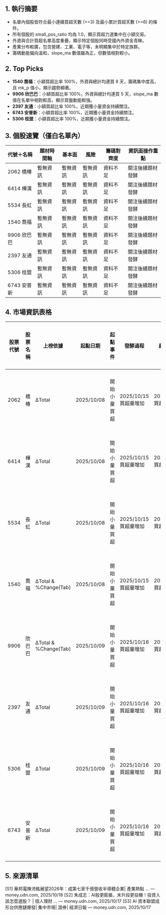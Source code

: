 ## 1. 執行摘要
- 名單內個股皆符合最小連續買超天數 (>=3) 及最小累計買超天數 (>=6) 的條件。
- 所有個股的 small_pos_ratio 均為 1.0，顯示買超力道集中在小額交易。
- 外資與合計買超名單高度重疊，顯示特定個股同時受國內外資金青睞。
- 產業分布較廣，包含營建、工業、電子等，未明顯集中於特定族群。
- 籌碼動能偏向溫和，slope_ma 數值雖為正，但數值相對較小。

## 2. Top Picks
- **1540 喬福**：小額買超比率 100%，外資與總計均連買 8 天，籌碼集中度高，且 mk_p 值小，顯示趨勢顯著。
- **9906 欣巴巴**：小額買超比率 100%，外資與總計均連買 5 天，slope_ma 數值在名單中相對較高，顯示買盤動能較強。
- **2397 友通**：小額買超比率 100%，近期獲小量資金持續關注。
- **6743 安普新**：小額買超比率 100%，近期獲小量資金持續關注。
- **5306 桂盟**：小額買超比率 100%，近期獲小量資金持續關注。

## 3. 個股速覽（僅白名單內）
| 代號＋名稱 | 題材時間軸 | 基本面 | 風險 | 籌碼對齊度 | 資訊面操作重點 |
|---|---|---|---|---|---|
| 2062 橋椿 | 暫無資訊 | 暫無資訊 | 暫無資訊 | 資料不足 | 關注後續題材發酵 |
| 6414 樺漢 | 暫無資訊 | 暫無資訊 | 暫無資訊 | 資料不足 | 關注後續題材發酵 |
| 5534 長虹 | 暫無資訊 | 暫無資訊 | 暫無資訊 | 資料不足 | 關注後續題材發酵 |
| 1540 喬福 | 暫無資訊 | 暫無資訊 | 暫無資訊 | 資料不足 | 關注後續題材發酵 |
| 9906 欣巴巴 | 暫無資訊 | 暫無資訊 | 暫無資訊 | 資料不足 | 關注後續題材發酵 |
| 2397 友通 | 暫無資訊 | 暫無資訊 | 暫無資訊 | 資料不足 | 關注後續題材發酵 |
| 5306 桂盟 | 暫無資訊 | 暫無資訊 | 暫無資訊 | 資料不足 | 關注後續題材發酵 |
| 6743 安普新 | 暫無資訊 | 暫無資訊 | 暫無資訊 | 資料不足 | 關注後續題材發酵 |

## 4. 市場資訊表格
| 股票代號 | 股票名稱 | 上榜依據 | 起點日期 | 起點事件 | 發酵過程 | 最新狀態 | 股價趨勢標籤 | 合理價格參考 | 操作建議 | 上漲潛力判斷 | 資料來源SID |
|---|---|---|---|---|---|---|---|---|---|---|---|
| 2062 | 橋椿 | ΔTotal | 2025/10/08 | 開始小量買超 | 2025/10/15 買超量增加 | 2025/10/17 買超量略減 | 向上 | 暫無資訊 | 觀察買盤是否延續 | 中性 | [S1] |
| 6414 | 樺漢 | ΔTotal | 2025/10/08 | 開始小量買超 | 2025/10/15 買超量增加 | 2025/10/17 買超量略減 | 向上 | 暫無資訊 | 觀察買盤是否延續 | 中性 | [S1] |
| 5534 | 長虹 | ΔTotal | 2025/10/08 | 開始小量買超 | 2025/10/15 買超量增加 | 2025/10/17 買超量略減 | 向上 | 暫無資訊 | 觀察買盤是否延續 | 中性 | [S1] |
| 1540 | 喬福 | ΔTotal & %Change(Tab) | 2025/10/08 | 開始小量買超 | 2025/10/15 買超量增加 | 2025/10/17 買超量略減 | 向上 | 暫無資訊 | 觀察買盤是否延續 | 中性 | [S1] |
| 9906 | 欣巴巴 | ΔTotal & %Change(Tab) | 2025/10/09 | 開始小量買超 | 2025/10/16 買超量增加 | 2025/10/17 買超量略減 | 向上 | 暫無資訊 | 觀察買盤是否延續 | 中性 | [S1] |
| 2397 | 友通 | ΔTotal | 2025/10/09 | 開始小量買超 | 2025/10/16 買超量增加 | 2025/10/17 買超量略減 | 向上 | 暫無資訊 | 觀察買盤是否延續 | 中性 | [S1] |
| 5306 | 桂盟 | ΔTotal | 2025/10/09 | 開始小量買超 | 2025/10/16 買超量增加 | 2025/10/17 買超量略減 | 向上 | 暫無資訊 | 觀察買盤是否延續 | 中性 | [S1] |
| 6743 | 安普新 | ΔTotal | 2025/10/09 | 開始小量買超 | 2025/10/16 買超量增加 | 2025/10/17 買超量略減 | 向上 | 暫無資訊 | 觀察買盤是否延續 | 中性 | [S1] |

## 5. 來源清單
[S1] 華邦電陳沛銘展望2026年：成第七家千億營收半導體企業| 產業熱點 ... — money.udn.com, 2025/10/18
[S2] 朱成志：AI股更膨脹，末升段更投機！投資人該怎麼選股？ | 個人理財 ... — money.udn.com, 2025/10/17
[S3] AI 資本聯盟成形台供應鏈爆發| 集中市場| 證券| 經濟日報 — money.udn.com, 2025/10/17
